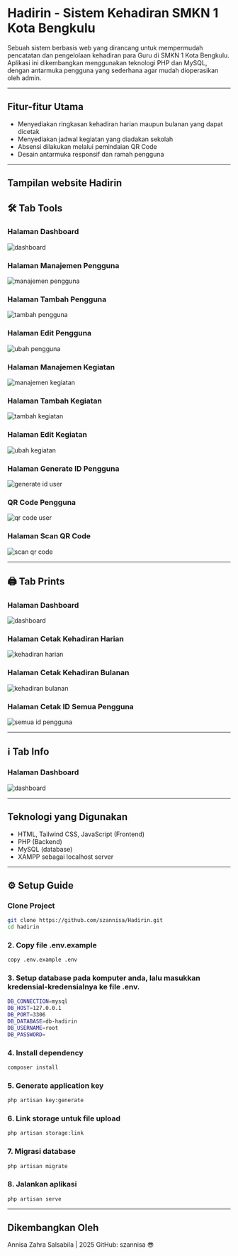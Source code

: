 # Hadirin - Sistem Kehadiran SMKN 1 Kota Bengkulu

Sebuah sistem berbasis web yang dirancang untuk mempermudah pencatatan dan pengelolaan kehadiran para Guru di SMKN 1 Kota Bengkulu.
Aplikasi ini dikembangkan menggunakan teknologi PHP dan MySQL, dengan antarmuka pengguna yang sederhana agar mudah dioperasikan oleh admin.

---

## Fitur-fitur Utama

- Menyediakan ringkasan kehadiran harian maupun bulanan yang dapat dicetak
- Menyediakan jadwal kegiatan yang diadakan sekolah
- Absensi dilakukan melalui pemindaian QR Code
- Desain antarmuka responsif dan ramah pengguna

---

## Tampilan website Hadirin

## 🛠️ Tab Tools

### Halaman Dashboard 
![dashboard](public/images/tab-tools.png)

### Halaman Manajemen Pengguna
![manajemen pengguna](public/images/user-management.png)

### Halaman Tambah Pengguna
![tambah pengguna](public/images/add-user.png)

### Halaman Edit Pengguna
![ubah pengguna](public/images/edit-user.png)

### Halaman Manajemen Kegiatan
![manajemen kegiatan](public/images/event-management.png)

### Halaman Tambah Kegiatan
![tambah kegiatan](public/images/add-event.png)

### Halaman Edit Kegiatan
![ubah kegiatan](public/images/edit-event.png)

### Halaman Generate ID Pengguna
![generate id user](public/images/generate_id.png)

### QR Code Pengguna
![qr code user](public/images/qr-code.png)

### Halaman Scan QR Code
![scan qr code](public/images/scan-qr.png)

---

## 🖨️ Tab Prints

### Halaman Dashboard 
![dashboard](public/images/tab-prints.png)

### Halaman Cetak Kehadiran Harian
![kehadiran harian](public/images/daily-presence.png)

### Halaman Cetak Kehadiran Bulanan
![kehadiran bulanan](public/images/monthly-presence.png)

### Halaman Cetak ID Semua Pengguna
![semua id pengguna](public/images/user-id.png)

---

## ℹ️ Tab Info

### Halaman Dashboard 
![dashboard](public/images/tab-info.png)

---

## Teknologi yang Digunakan

- HTML, Tailwind CSS, JavaScript (Frontend)
- PHP (Backend)
- MySQL (database)
- XAMPP sebagai localhost server

---

## ⚙️ Setup Guide

### Clone Project
```bash
git clone https://github.com/szannisa/Hadirin.git
cd hadirin
```
### 2. Copy file .env.example
```bash
copy .env.example .env
```
### 3. Setup database pada komputer anda, lalu masukkan kredensial-kredensialnya ke file .env.
```bash
DB_CONNECTION=mysql
DB_HOST=127.0.0.1
DB_PORT=3306
DB_DATABASE=db-hadirin
DB_USERNAME=root
DB_PASSWORD=
```

### 4. Install dependency
```bash
composer install
```

### 5. Generate application key
```bash
php artisan key:generate
```
### 6. Link storage untuk file upload
```bash
php artisan storage:link
```
### 7. Migrasi database
```bash
php artisan migrate
```
### 8. Jalankan aplikasi
```bash
php artisan serve
```

---

## Dikembangkan Oleh
Annisa Zahra Salsabila | 2025
GitHub: szannisa 😎
